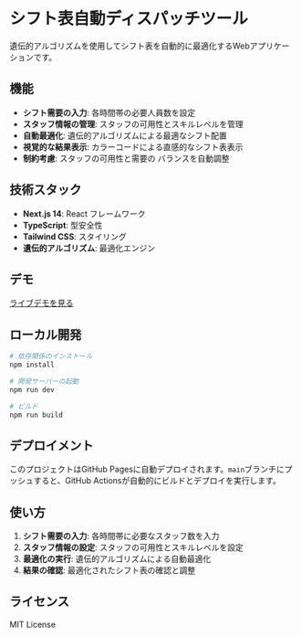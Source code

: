 ﻿# シフト表自動ディスパッチツール

遺伝的アルゴリズムを使用してシフト表を自動的に最適化するWebアプリケーションです。

##  機能

- **シフト需要の入力**: 各時間帯の必要人員数を設定
- **スタッフ情報の管理**: スタッフの可用性とスキルレベルを管理
- **自動最適化**: 遺伝的アルゴリズムによる最適なシフト配置
- **視覚的な結果表示**: カラーコードによる直感的なシフト表表示
- **制約考慮**: スタッフの可用性と需要の バランスを自動調整

##  技術スタック

- **Next.js 14**: React フレームワーク
- **TypeScript**: 型安全性
- **Tailwind CSS**: スタイリング
- **遺伝的アルゴリズム**: 最適化エンジン

##  デモ

[ライブデモを見る](https://[あなたのGitHubユーザー名].github.io/shift-management-app)

##  ローカル開発

```bash
# 依存関係のインストール
npm install

# 開発サーバーの起動
npm run dev

# ビルド
npm run build
```

##  デプロイメント

このプロジェクトはGitHub Pagesに自動デプロイされます。`main`ブランチにプッシュすると、GitHub Actionsが自動的にビルドとデプロイを実行します。

##  使い方

1. **シフト需要の入力**: 各時間帯に必要なスタッフ数を入力
2. **スタッフ情報の設定**: スタッフの可用性とスキルレベルを設定
3. **最適化の実行**: 遺伝的アルゴリズムによる自動最適化
4. **結果の確認**: 最適化されたシフト表の確認と調整

##  ライセンス

MIT License
